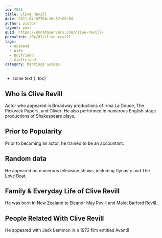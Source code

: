 ```yaml
---
id: 7821
title: Clive Revill
date: 2021-04-07T04:26:37+00:00
author: victor
layout: post
guid: https://ukdataservers.com/clive-revill/
permalink: /04/07/clive-revill
tags:
  - Husband
  - Wife
  - Boyfriend
  - Girlfriend
category: Marriage Guides
---
```


* some text
{: toc}


## Who is Clive Revill



Actor who appeared in Broadway productions of Irma La Douce, The Pickwick Papers, and Oliver! He also performed in numerous English stage productions of Shakespeare plays.

                
                
                
## Prior to Popularity



Prior to becoming an actor, he trained to be an accountant.

                
                
                
## Random data



He appeared on numerous television shows, including Dynasty and The Love Boat.

                
                
                
## Family & Everyday Life of Clive Revill



He was born in New Zealand to Eleanor May Revill and Malet Barford Revill.

                
                
                
## People Related With Clive Revill



He appeared with Jack Lemmon in a 1972 film entitled Avanti!

                
              
            
          
          
          